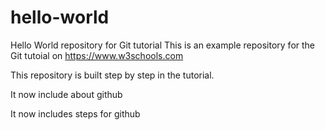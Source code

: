 # hello-world
Hello World repository for Git tutorial
This is an example repository for the Git tutoial on https://www.w3schools.com

This repository is built step by step in the tutorial.

It now include about github

It now includes steps for github
